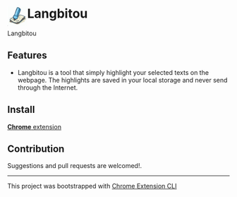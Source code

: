# <img src="public/icons/icon_48.png" width="45" align="left"> Langbitou

Langbitou

## Features

- Langbitou is a tool that simply highlight your selected texts on the webpage. The highlights are saved in your local storage and never send through the Internet.

## Install

[**Chrome** extension]() <!-- TODO: Add chrome extension link inside parenthesis -->

## Contribution

Suggestions and pull requests are welcomed!.

---

This project was bootstrapped with [Chrome Extension CLI](https://github.com/dutiyesh/chrome-extension-cli)

